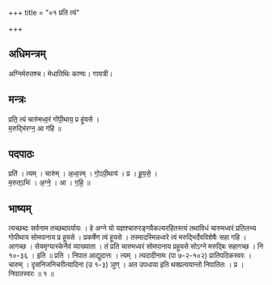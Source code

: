 +++
title = "०१ प्रति त्यं"

+++
## अधिमन्त्रम्
अग्निर्मरुतश्च। मेधातिथिः काण्वः। गायत्री।

## मन्त्रः
प्रति॒ त्यं चारु॑मध्व॒रं गो॑पी॒थाय॒ प्र हू॑यसे ।  
म॒रुद्भि॑रग्न॒ आ ग॑हि ॥

## पदपाठः
प्रति॑ । त्यम् । चारु॑म् । अ॒ध्व॒रम् । गो॒ऽपी॒थाय॑ । प्र । हू॒य॒से॒ ।  
म॒रुत्ऽभिः॑ । अ॒ग्ने॒ । आ । ग॒हि॒ ॥

## भाष्यम्
त्यच्छब्दः सर्वनाम तच्छब्दपर्यायः । हे अग्ने यो यज्ञश्चारुरङ्गवैकल्यरहितस्त्यं तथाविधं चारुमध्वरं प्रतिलभ्य गोपीथाय सोमपानाय प्र हूयसे । प्रकर्षेण त्वं हूयसे । तस्मादस्मिन्नध्वरे त्वं मरुद्भिर्देवविशेषैः सहा गहि । आगच्छ । सेयमृग्यास्केनैवं व्याख्याता । तं प्रति चारुमध्वरं सोमपानाय प्रहूयसे सोऽग्ने मरुद्बिः सहागच्छ । नि १०-३६ । इति ॥ प्रति । निपात आद्युदात्तः । त्यम् । त्यदादीनामः (पा ७-२-१०२) प्रातिपदिकस्वरः । चारुम् । दृसनिजनिचरीत्यादिना (उ १-३) ञुण् । अत उपधाया इति थक्प्रत्ययान्तो निपातितः । प्र । निपातस्वरः ॥ १ ॥